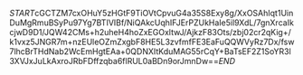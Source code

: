 $START$cGCTZM7cxOHuY5zHGtF9TiOVtCpvuG4a35S8Exy8g/XxOSAhIqt1UinDuMgRmuBSyPu97Yg7BTIVIBf/NiQAkcUqhIFJErPZUkHaIe5il9XdL/7gnXrcaIkcjwD9D1/JQW42CMs+h2uheH4hoZxEGOxltwJ/AjkzF83Ots/zbj02cr2qKig+/k1vxz5JNGR7m+nzEUleOZmZxgbF8HE5L3zvfmfFE3EaFuQQWVyRz7Dx/fsw7lhcBrTHdNab2WcEmHgtEAa+0QDNXItKduMAG55rCqY+BaTsEF2Z1SoYR3l3XVJxJuLkAxroJRbFDffzqba6flRUL0aBDn9orJmnDw==$END$
